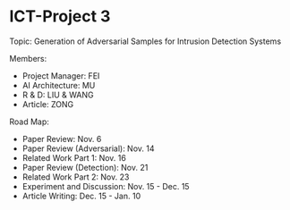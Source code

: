 # ICT-Project 3

Topic: Generation of Adversarial Samples for Intrusion Detection Systems

Members:

* Project Manager: FEI
* AI Architecture: MU
* R & D: LIU & WANG
* Article: ZONG



Road Map:

* Paper Review: Nov. 6
* Paper Review (Adversarial): Nov. 14
* Related Work Part 1: Nov. 16
* Paper Review (Detection): Nov. 21
* Related Work Part 2: Nov. 23
* Experiment and Discussion: Nov. 15 - Dec. 15
* Article Writing: Dec. 15 - Jan. 10

